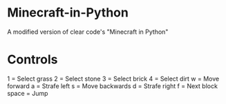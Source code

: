 # Minecraft-in-Python
A modified version of clear code's "Minecraft in Python"

# Controls
1 = Select grass
2 = Select stone
3 = Select brick
4 = Select dirt
w = Move forward
a = Strafe left
s = Move backwards
d = Strafe right
f = Next block
space = Jump

